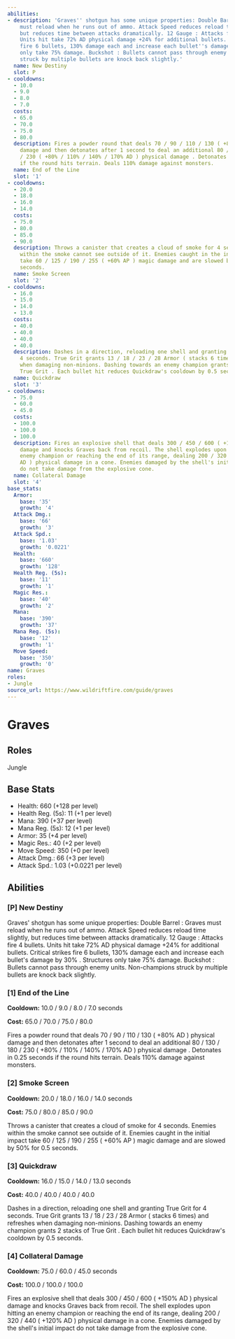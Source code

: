 ```yaml
---
abilities:
- description: 'Graves'' shotgun has some unique properties: Double Barrel : Graves
    must reload when he runs out of ammo. Attack Speed reduces reload time slightly,
    but reduces time between attacks dramatically. 12 Gauge : Attacks fire 4 bullets.
    Units hit take 72% AD physical damage +24% for additional bullets. Critical strikes
    fire 6 bullets, 130% damage each and increase each bullet''s damage by 30% . Structures
    only take 75% damage. Buckshot : Bullets cannot pass through enemy units. Non-champions
    struck by multiple bullets are knock back slightly.'
  name: New Destiny
  slot: P
- cooldowns:
  - 10.0
  - 9.0
  - 8.0
  - 7.0
  costs:
  - 65.0
  - 70.0
  - 75.0
  - 80.0
  description: Fires a powder round that deals 70 / 90 / 110 / 130 ( +80% AD ) physical
    damage and then detonates after 1 second to deal an additional 80 / 130 / 180
    / 230 ( +80% / 110% / 140% / 170% AD ) physical damage . Detonates in 0.25 seconds
    if the round hits terrain. Deals 110% damage against monsters.
  name: End of the Line
  slot: '1'
- cooldowns:
  - 20.0
  - 18.0
  - 16.0
  - 14.0
  costs:
  - 75.0
  - 80.0
  - 85.0
  - 90.0
  description: Throws a canister that creates a cloud of smoke for 4 seconds. Enemies
    within the smoke cannot see outside of it. Enemies caught in the initial impact
    take 60 / 125 / 190 / 255 ( +60% AP ) magic damage and are slowed by 50% for 0.5
    seconds.
  name: Smoke Screen
  slot: '2'
- cooldowns:
  - 16.0
  - 15.0
  - 14.0
  - 13.0
  costs:
  - 40.0
  - 40.0
  - 40.0
  - 40.0
  description: Dashes in a direction, reloading one shell and granting True Grit for
    4 seconds. True Grit grants 13 / 18 / 23 / 28 Armor ( stacks 6 times) and refreshes
    when damaging non-minions. Dashing towards an enemy champion grants 2 stacks of
    True Grit . Each bullet hit reduces Quickdraw's cooldown by 0.5 seconds.
  name: Quickdraw
  slot: '3'
- cooldowns:
  - 75.0
  - 60.0
  - 45.0
  costs:
  - 100.0
  - 100.0
  - 100.0
  description: Fires an explosive shell that deals 300 / 450 / 600 ( +150% AD ) physical
    damage and knocks Graves back from recoil. The shell explodes upon hitting an
    enemy champion or reaching the end of its range, dealing 200 / 320 / 440 ( +120%
    AD ) physical damage in a cone. Enemies damaged by the shell's initial impact
    do not take damage from the explosive cone.
  name: Collateral Damage
  slot: '4'
base_stats:
  Armor:
    base: '35'
    growth: '4'
  Attack Dmg.:
    base: '66'
    growth: '3'
  Attack Spd.:
    base: '1.03'
    growth: '0.0221'
  Health:
    base: '660'
    growth: '128'
  Health Reg. (5s):
    base: '11'
    growth: '1'
  Magic Res.:
    base: '40'
    growth: '2'
  Mana:
    base: '390'
    growth: '37'
  Mana Reg. (5s):
    base: '12'
    growth: '1'
  Move Speed:
    base: '350'
    growth: '0'
name: Graves
roles:
- Jungle
source_url: https://www.wildriftfire.com/guide/graves
---
```


# Graves

## Roles

Jungle

## Base Stats

- Health: 660 (+128 per level)
- Health Reg. (5s): 11 (+1 per level)
- Mana: 390 (+37 per level)
- Mana Reg. (5s): 12 (+1 per level)
- Armor: 35 (+4 per level)
- Magic Res.: 40 (+2 per level)
- Move Speed: 350 (+0 per level)
- Attack Dmg.: 66 (+3 per level)
- Attack Spd.: 1.03 (+0.0221 per level)

## Abilities

### [P] New Destiny

Graves' shotgun has some unique properties: Double Barrel : Graves must reload when he runs out of ammo. Attack Speed reduces reload time slightly, but reduces time between attacks dramatically. 12 Gauge : Attacks fire 4 bullets. Units hit take 72% AD physical damage +24% for additional bullets. Critical strikes fire 6 bullets, 130% damage each and increase each bullet's damage by 30% . Structures only take 75% damage. Buckshot : Bullets cannot pass through enemy units. Non-champions struck by multiple bullets are knock back slightly.

### [1] End of the Line

**Cooldown:** 10.0 / 9.0 / 8.0 / 7.0 seconds

**Cost:** 65.0 / 70.0 / 75.0 / 80.0

Fires a powder round that deals 70 / 90 / 110 / 130 ( +80% AD ) physical damage and then detonates after 1 second to deal an additional 80 / 130 / 180 / 230 ( +80% / 110% / 140% / 170% AD ) physical damage . Detonates in 0.25 seconds if the round hits terrain. Deals 110% damage against monsters.

### [2] Smoke Screen

**Cooldown:** 20.0 / 18.0 / 16.0 / 14.0 seconds

**Cost:** 75.0 / 80.0 / 85.0 / 90.0

Throws a canister that creates a cloud of smoke for 4 seconds. Enemies within the smoke cannot see outside of it. Enemies caught in the initial impact take 60 / 125 / 190 / 255 ( +60% AP ) magic damage and are slowed by 50% for 0.5 seconds.

### [3] Quickdraw

**Cooldown:** 16.0 / 15.0 / 14.0 / 13.0 seconds

**Cost:** 40.0 / 40.0 / 40.0 / 40.0

Dashes in a direction, reloading one shell and granting True Grit for 4 seconds. True Grit grants 13 / 18 / 23 / 28 Armor ( stacks 6 times) and refreshes when damaging non-minions. Dashing towards an enemy champion grants 2 stacks of True Grit . Each bullet hit reduces Quickdraw's cooldown by 0.5 seconds.

### [4] Collateral Damage

**Cooldown:** 75.0 / 60.0 / 45.0 seconds

**Cost:** 100.0 / 100.0 / 100.0

Fires an explosive shell that deals 300 / 450 / 600 ( +150% AD ) physical damage and knocks Graves back from recoil. The shell explodes upon hitting an enemy champion or reaching the end of its range, dealing 200 / 320 / 440 ( +120% AD ) physical damage in a cone. Enemies damaged by the shell's initial impact do not take damage from the explosive cone.

